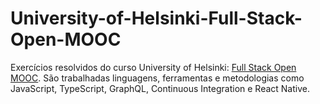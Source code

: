 # University-of-Helsinki-Full-Stack-Open-MOOC
Exercícios resolvidos do curso University of Helsinki: [Full Stack Open MOOC](https://fullstackopen.com/en/). São trabalhadas linguagens, ferramentas e metodologias como JavaScript, TypeScript, GraphQL, Continuous Integration e React Native. 
